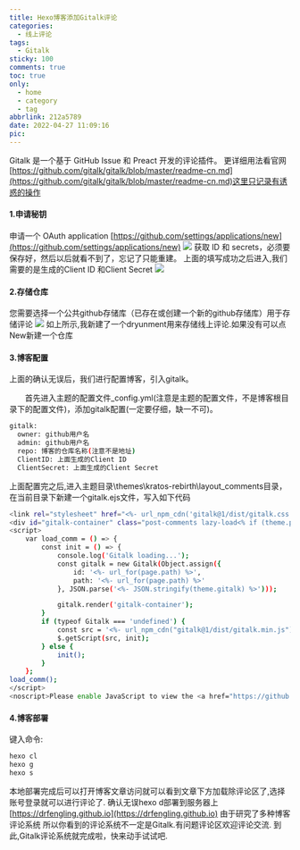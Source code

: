 ```yaml
---
title: Hexo博客添加Gitalk评论
categories:
  - 线上评论
tags:
  - Gitalk
sticky: 100
comments: true
toc: true
only:
  - home
  - category
  - tag
abbrlink: 212a5789
date: 2022-04-27 11:09:16
pic:
---
```


Gitalk 是一个基于 GitHub Issue 和 Preact 开发的评论插件。
更详细用法看官网[https://github.com/gitalk/gitalk/blob/master/readme-cn.md](https://github.com/gitalk/gitalk/blob/master/readme-cn.md)这里只记录有诱惑的操作
<!--more-->
#### 1.申请秘钥

申请一个 OAuth application [https://github.com/settings/applications/new](https://github.com/settings/applications/new)
![](https://gitee.com/lucas27/pic-bed/raw/master/picture/新建应用.jpg)
获取 ID 和 secrets，必须要保存好，然后以后就看不到了，忘记了只能重建。
上面的填写成功之后进入,我们需要的是生成的Client ID 和Client Secret
![](1.jpg)
#### 2.存储仓库

您需要选择一个公共github存储库（已存在或创建一个新的github存储库）用于存储评论
![](2.jpg)
如上所示,我新建了一个dryunment用来存储线上评论.如果没有可以点New新建一个仓库

#### 3.博客配置

上面的确认无误后，我们进行配置博客，引入gitalk。

  首先进入主题的配置文件_config.yml(注意是主题的配置文件，不是博客根目录下的配置文件)，添加gitalk配置(一定要仔细，缺一不可)。
```bash
gitalk:
  owner: github用户名
  admin: github用户名
  repo: 博客的仓库名称(注意不是地址)
  ClientID: 上面生成的Client ID
  ClientSecret: 上面生成的Client Secret
```
上面配置完之后,进入主题目录\themes\kratos-rebirth\layout\_comments目录，在当前目录下新建一个gitalk.ejs文件，写入如下代码
```bash
<link rel="stylesheet" href="<%- url_npm_cdn('gitalk@1/dist/gitalk.css') %>">
<div id="gitalk-container" class="post-comments lazy-load<% if (theme.posts.comments?.enableBGImage) { %> bg-image<% } %>" style="padding-left:2rem; padding-right:2rem;"></div>
<script>
    var load_comm = () => {
        const init = () => {
            console.log('Gitalk loading...');
            const gitalk = new Gitalk(Object.assign({
                id: '<%- url_for(page.path) %>',
                path: '<%- url_for(page.path) %>'
            }, JSON.parse('<%- JSON.stringify(theme.gitalk) %>')));

            gitalk.render('gitalk-container');
        }
        if (typeof Gitalk === 'undefined') {
            const src = '<%- url_npm_cdn("gitalk@1/dist/gitalk.min.js") %>';
            $.getScript(src, init);
        } else {
            init();
        }
    };
load_comm();
</script>
<noscript>Please enable JavaScript to view the <a href="https://github.com/gitalk/gitalk">comments powered by Gitalk.</a></noscript>
```
#### 4.博客部署
键入命令:
```bash
hexo cl
hexo g
hexo s
```
本地部署完成后可以打开博客文章访问就可以看到文章下方加载除评论区了,选择账号登录就可以进行评论了.
确认无误hexo d部署到服务器上
[https://drfengling.github.io](https://drfengling.github.io)
由于研究了多种博客评论系统 所以你看到的评论系统不一定是Gitalk.有问题评论区欢迎评论交流.
到此,Gitalk评论系统就完成啦，快来动手试试吧.

